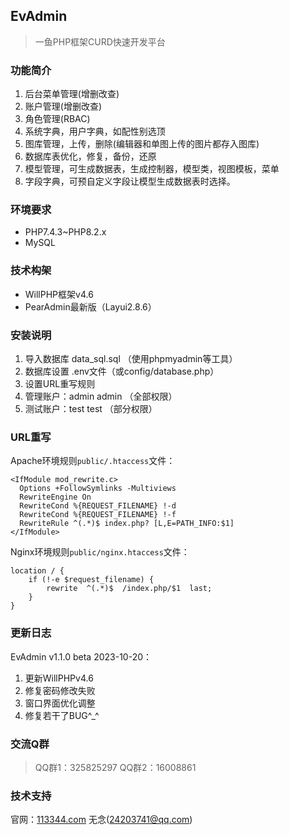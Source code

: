 ## EvAdmin

>一鱼PHP框架CURD快速开发平台

### 功能简介

1. 后台菜单管理(增删改查)
2. 账户管理(增删改查)
3. 角色管理(RBAC)
4. 系统字典，用户字典，如配性别选顶
5. 图库管理，上传，删除(编辑器和单图上传的图片都存入图库)
6. 数据库表优化，修复，备份，还原
7. 模型管理，可生成数据表，生成控制器，模型类，视图模板，菜单
8. 字段字典，可预自定义字段让模型生成数据表时选择。

### 环境要求

- PHP7.4.3~PHP8.2.x
- MySQL

### 技术构架

- WillPHP框架v4.6
- PearAdmin最新版（Layui2.8.6）

### 安装说明

1. 导入数据库 data_sql.sql （使用phpmyadmin等工具）
2. 数据库设置 .env文件（或config/database.php）
3. 设置URL重写规则
4. 管理账户：admin admin （全部权限）
5. 测试账户：test test （部分权限）

### URL重写

Apache环境规则`public/.htaccess`文件：

```
<IfModule mod_rewrite.c>
  Options +FollowSymlinks -Multiviews
  RewriteEngine On
  RewriteCond %{REQUEST_FILENAME} !-d
  RewriteCond %{REQUEST_FILENAME} !-f
  RewriteRule ^(.*)$ index.php? [L,E=PATH_INFO:$1]
</IfModule>
```

Nginx环境规则`public/nginx.htaccess`文件：

```
location / {
	if (!-e $request_filename) {
		rewrite  ^(.*)$  /index.php/$1  last;
	}
}
```

### 更新日志

EvAdmin v1.1.0 beta 2023-10-20：

1. 更新WillPHPv4.6
2. 修复密码修改失败
3. 窗口界面优化调整
4. 修复若干了BUG^_^

### 交流Q群

>QQ群1：325825297 QQ群2：16008861

### 技术支持

官网：[113344.com](http://www.113344.com) 无念(24203741@qq.com) 
